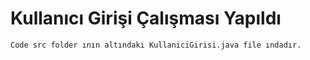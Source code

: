 # Kullanıcı Girişi Çalışması Yapıldı
`Code src folder ının altındaki KullaniciGirisi.java file ındadır.`
